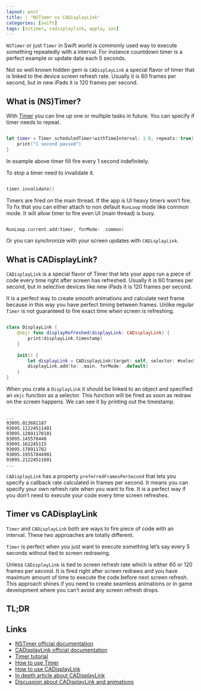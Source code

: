 ```yaml
---
layout: post
title: ! "NSTimer vs CADisplayLink"
categories: [swift]
tags: [nstimer, cadisplaylink, apple, ios]
---
```


`NSTimer` or just `Timer` in Swift world is commonly used way to execute something repeatedly with a interval. For instance countdown timer is a perfect example or update data each 5 seconds.

Not so well known hidden gem is `CADisplayLink` a special flavor of timer that is linked to the device screen refresh rate. Usually it is 60 frames per second, but in new iPads it is 120 frames per second.

<!--more-->

## What is (NS)Timer?

With [Timer](https://developer.apple.com/documentation/quartzcore/cadisplaylink) you can line up one or multiple tasks in future. You can specify if timer needs to repeat.

```swift

let timer = Timer.scheduledTimer(withTimeInterval: 1.0, repeats: true) { timer in
    print("1 second passed")
}
```

In example above timer fill fire every 1 second indefinitely. 

To stop a timer need to invalidate it.

```swift

timer.invalidate()

```

Timers are fired on the main thread. If the app is UI heavy timers won’t fire. To fix that you can either attach to non default `RunLoop` mode like common mode. It will allow timer to fire even UI (main thread) is busy.

```swift

RunLoop.current.add(timer, forMode: .common)

```

Or you can synchronize with your screen updates with `CADisplayLink`.

## What is CADisplayLink?

`CADisplayLink` is a special flavor of Timer that lets your apps run a piece of code every time right after screen has refreshed. Usually it is 60 frames per second, but in selective devices like new iPads it is 120 frames per second.

It is a perfect way to create smooth animations and calculate next frame because in this way you have perfect timing between frames. Unlike regular `Timer` is not guaranteed to fire exact time when screen is refreshing.

```swift

class DisplayLink {
    @objc func displayRefreshed(displayLink: CADisplayLink) {
        print(displayLink.timestamp)
    }
    
    init() {
        let displayLink = CADisplayLink(target: self, selector: #selector(displayRefreshed(displayLink:)))
        displayLink.add(to: .main, forMode: .default)
    }
}

```

When you crate a `DisplayLink` it should be linked to an object and specified an `objc` function as a selector. This function will be fired as soon as redraw on the screen happens. We can see it by printing out the timestamp.

```

...
93095.013681187
93095.11224511401
93095.12891178101
93095.145578448
93095.162245115
93095.178911782
93095.19557844901
93095.21224511601
...

```

`CADisplayLink` has a property `preferredFramesPerSecond` that lets you specify a callback rate calculated in frames per second. It means you can specify your own refresh rate when you want to fire. It is a perfect way if you don’t need to execute your code every time screen refreshes.

## Timer vs CADisplayLink

`Timer` and `CADisplayLink` both are ways to fire piece of code with an interval. These two approaches are totally different.

`Timer` is perfect when you just want to execute something let’s say every 5 seconds without tied to screen redrawing.

Unless `CADisplayLink` is tied to screen refresh rate which is either 60 or 120 frames per second. It is fired right after screen redraws and you have maximum amount of time to execute  the code before next screen refresh. This approach shines if you need to create seamless animations or in game development where you can’t avoid any screen refresh drops.

## TL;DR



## Links

* [NSTimer official documentation](https://developer.apple.com/documentation/foundation/nstimer?language=objc)
* [CADisplayLink official documentation](https://developer.apple.com/documentation/quartzcore/cadisplaylink)
* [Timer tutorial](https://www.raywenderlich.com/113835-ios-timer-tutorial)
* [How to use Timer](https://www.hackingwithswift.com/articles/117/the-ultimate-guide-to-timer)
* [How to use CADisplayLink](https://www.hackingwithswift.com/example-code/system/how-to-synchronize-code-to-drawing-using-cadisplaylink)
* [In depth article about CADisplayLink](https://medium.com/@dmitryivanov_54099/cadisplaylink-and-its-applications-bfafb760d738?source=linkShare-edb1354ca2c4-1583337923)
* [Discussion about CADisplayLink and animations](https://stackoverflow.com/questions/30955847/ios-animation-cadisplaylink-vs-cashapelayer)



